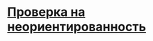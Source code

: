 # [Проверка на неориентированность](http://informatics.mccme.ru/mod/statements/view.php?chapterid=460)
